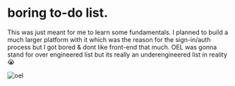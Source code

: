 # boring to-do list.

This was just meant for me to learn some fundamentals. I planned to build a much larger platform with it which was the reason for the sign-in/auth process but I got bored & dont like front-end that much.
OEL was gonna stand for over engineered list but its really an underengineered list in reality 😭

![oel](https://github.com/user-attachments/assets/69dfddcc-7e87-4931-b378-9fe49fa37866)
